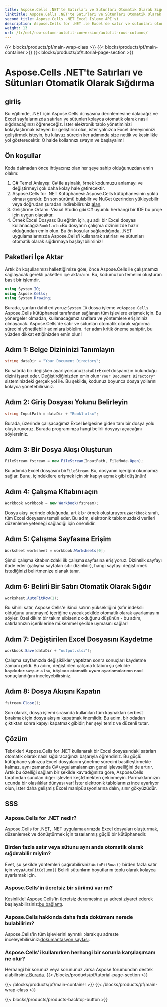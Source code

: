 ```yaml
---
title: Aspose.Cells .NET'te Satırları ve Sütunları Otomatik Olarak Sığdırma
linktitle: Aspose.Cells .NET'te Satırları ve Sütunları Otomatik Olarak Sığdırma
second_title: Aspose.Cells .NET Excel İşleme API'si
description: Aspose.Cells for .NET ile Excel'de satır ve sütunları otomatik olarak nasıl sığdıracağınızı öğrenin. Elektronik tablo biçimlendirmenizi iyileştirmek için kolay adım adım kılavuz.
weight: 13
url: /tr/net/row-column-autofit-conversion/autofit-rows-columns/
---
```


{{< blocks/products/pf/main-wrap-class >}}
{{< blocks/products/pf/main-container >}}
{{< blocks/products/pf/tutorial-page-section >}}

# Aspose.Cells .NET'te Satırları ve Sütunları Otomatik Olarak Sığdırma

## giriiş
Bu eğitimde, .NET için Aspose.Cells dünyasına derinlemesine dalacağız ve Excel sayfalarınızda satırları ve sütunları kolayca otomatik olarak nasıl sığdıracağınızı öğreneceğiz. İster elektronik tablo yönetiminizi kolaylaştırmak isteyen bir geliştirici olun, ister yalnızca Excel deneyiminizi geliştirmek isteyin, bu kılavuz sürecin her adımında size netlik ve kesinlikle yol gösterecektir. O halde kollarınızı sıvayın ve başlayalım!
## Ön koşullar
Koda dalmadan önce ihtiyacınız olan her şeye sahip olduğunuzdan emin olalım:
1. C# Temel Anlayışı: C# ile aşinalık, örnek kodumuzu anlamayı ve değiştirmeyi çok daha kolay hale getirecektir.
2.  Aspose.Cells for .NET Kütüphanesi: Aspose.Cells kütüphanesinin yüklü olması gerekir. En son sürümü bulabilir ve NuGet üzerinden yükleyebilir veya doğrudan şuradan indirebilirsiniz:[alan](https://releases.aspose.com/cells/net/).
3. Geliştirme Ortamı: Visual Studio gibi C# uyumlu herhangi bir IDE bu proje için uygun olacaktır.
4. Örnek Excel Dosyası: Bu eğitim için, şu adlı bir Excel dosyası kullanacağız:`Book1.xlsx`Bu dosyanın çalışma dizininizde hazır olduğundan emin olun.
Bu ön koşullar sağlandığında, .NET uygulamalarınızda Aspose.Cells'i kullanarak satırları ve sütunları otomatik olarak sığdırmaya başlayabilirsiniz!
## Paketleri İçe Aktar
Artık ön koşullarımızı hallettiğimize göre, önce Aspose.Cells ile çalışmamızı sağlayacak gerekli paketleri içe aktaralım. Bu, kodumuzun temelini oluşturan basit bir işlemdir.
```csharp
using System.IO;
using Aspose.Cells;
using System.Drawing;
```
 Burada, şunları dahil ediyoruz:`System.IO` dosya işleme ve`Aspose.Cells` Aspose.Cells kütüphanesi tarafından sağlanan tüm işlevlere erişmek için. Bu yönergeler olmadan, kullanacağımız sınıflara ve yöntemlere erişiminiz olmayacak.
Aspose.Cells'de satır ve sütunları otomatik olarak sığdırma sürecini yönetilebilir adımlara bölelim. Her adım kritik öneme sahiptir, bu yüzden dikkat ettiğinizden emin olun!
## Adım 1: Belge Dizininizi Tanımlayın
```csharp
string dataDir = "Your Document Directory";
```
 Bu satırda bir değişken ayarlıyorsunuz`dataDir`Excel dosyanızın bulunduğu dizini işaret eder. Değiştirdiğinizden emin olun`"Your Document Directory"` sisteminizdeki gerçek yol ile. Bu şekilde, kodunuz boyunca dosya yollarını kolayca yönetebilirsiniz.
## Adım 2: Giriş Dosyası Yolunu Belirleyin
```csharp
string InputPath = dataDir + "Book1.xlsx";
```
Burada, üzerinde çalışacağımız Excel belgesine giden tam bir dosya yolu oluşturuyoruz. Burada programınıza hangi belirli dosyayı açacağını söylersiniz.
## Adım 3: Bir Dosya Akışı Oluşturun
```csharp
FileStream fstream = new FileStream(InputPath, FileMode.Open);
```
 Bu adımda Excel dosyasını bir`FileStream`. Bu, dosyanın içeriğini okumamızı sağlar. Bunu, içindekilere erişmek için bir kapıyı açmak gibi düşünün!
## Adım 4: Çalışma Kitabını açın
```csharp
Workbook workbook = new Workbook(fstream);
```
 Dosya akışı yerinde olduğunda, artık bir örnek oluşturuyoruz`Workbook` sınıfı, tüm Excel dosyasını temsil eder. Bu adım, elektronik tablomuzdaki verileri düzenleme yeteneği sağladığı için önemlidir.
## Adım 5: Çalışma Sayfasına Erişim
```csharp
Worksheet worksheet = workbook.Worksheets[0];
```
 Şimdi çalışma kitabımızdaki ilk çalışma sayfasına erişiyoruz. Dizin`0`ilk sayfayı ifade eder (çalışma sayfaları sıfır dizinlidir), hangi sayfayı değiştirmek istediğinizi belirtmenize olanak tanır.
## Adım 6: Belirli Bir Satırı Otomatik Olarak Sığdır
```csharp
worksheet.AutoFitRow(1);
```
Bu sihirli satır, Aspose.Cells'e ikinci satırın yüksekliğini (sıfır indeksli olduğunu unutmayın) içeriğine uyacak şekilde otomatik olarak ayarlamasını söyler. Özel dikim bir takım elbiseniz olduğunu düşünün - bu adım, satırlarınızın içeriklerine mükemmel şekilde uymasını sağlar!
## Adım 7: Değiştirilen Excel Dosyasını Kaydetme
```csharp
workbook.Save(dataDir + "output.xlsx");
```
 Çalışma sayfamızda değişiklikler yaptıktan sonra sonuçları kaydetme zamanı geldi. Bu adım, değiştirilen çalışma kitabını şu şekilde kaydeder:`output.xlsx`, böylece otomatik uyum ayarlamalarının nasıl sonuçlandığını inceleyebilirsiniz.
## Adım 8: Dosya Akışını Kapatın
```csharp
fstream.Close();
```
Son olarak, dosya işlemi sırasında kullanılan tüm kaynakları serbest bırakmak için dosya akışını kapatmak önemlidir. Bu adım, bir odadan çıktıktan sonra kapıyı kapatmak gibidir; her şeyi temiz ve düzenli tutar.
## Çözüm
Tebrikler! Aspose.Cells for .NET kullanarak bir Excel dosyasındaki satırları otomatik olarak nasıl sığdıracağınızı başarıyla öğrendiniz. Bu güçlü kütüphane yalnızca Excel dosyalarını yönetme sürecini basitleştirmekle kalmaz, aynı zamanda C# uygulamalarınızın genel işlevselliğini de artırır. 
Artık bu özelliği sağlam bir şekilde kavradığınıza göre, Aspose.Cells tarafından sunulan diğer işlevleri keşfetmekten çekinmeyin. Parmaklarınızın ucunda bir olasılıklar dünyası var! İster elektronik tablolarınızı ince ayarlıyor olun, ister daha gelişmiş Excel manipülasyonlarına dalın, sınır gökyüzüdür.
## SSS
### Aspose.Cells for .NET nedir?
Aspose.Cells for .NET, .NET uygulamalarınızda Excel dosyaları oluşturmak, düzenlemek ve dönüştürmek için tasarlanmış güçlü bir kütüphanedir.
### Birden fazla satır veya sütunu aynı anda otomatik olarak sığdırabilir miyim?
 Evet, şu şekilde yöntemleri çağırabilirsiniz:`AutoFitRows()` birden fazla satır için veya`AutoFitColumn()` Belirli sütunların boyutlarını toplu olarak kolayca ayarlamak için.
### Aspose.Cells'in ücretsiz bir sürümü var mı?
 Kesinlikle! Aspose.Cells'in ücretsiz denemesine şu adresi ziyaret ederek başlayabilirsiniz:[bu bağlantı](https://releases.aspose.com/).
### Aspose.Cells hakkında daha fazla dokümanı nerede bulabilirim?
Aspose.Cells'in tüm işlevlerini ayrıntılı olarak şu adreste inceleyebilirsiniz:[dokümantasyon sayfası](https://reference.aspose.com/cells/net/).
### Aspose.Cells'i kullanırken herhangi bir sorunla karşılaşırsam ne olur?
 Herhangi bir sorunuz veya sorununuz varsa Aspose forumundan destek alabilirsiniz.[Burada](https://forum.aspose.com/c/cells/9).
{{< /blocks/products/pf/tutorial-page-section >}}

{{< /blocks/products/pf/main-container >}}
{{< /blocks/products/pf/main-wrap-class >}}

{{< blocks/products/products-backtop-button >}}
